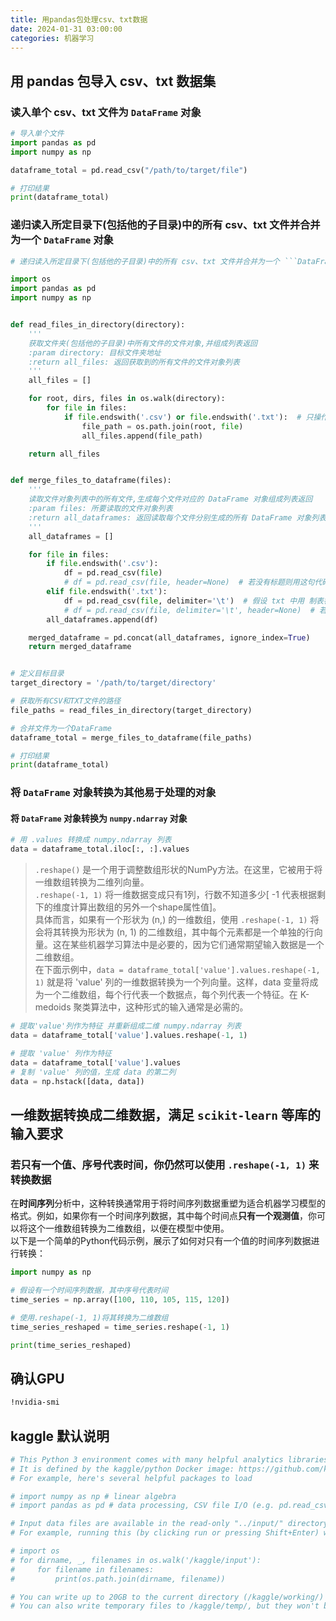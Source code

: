 ```yaml
---
title: 用pandas包处理csv、txt数据
date: 2024-01-31 03:00:00
categories: 机器学习
---
```


## 用 pandas 包导入 csv、txt 数据集

### 读入单个 csv、txt 文件为 ```DataFrame``` 对象

```python
# 导入单个文件
import pandas as pd
import numpy as np

dataframe_total = pd.read_csv("/path/to/target/file")

# 打印结果
print(dataframe_total)
```

### 递归读入所定目录下(包括他的子目录)中的所有 csv、txt 文件并合并为一个 ```DataFrame``` 对象

```python
# 递归读入所定目录下(包括他的子目录)中的所有 csv、txt 文件并合并为一个 ```DataFrame``` 对象

import os
import pandas as pd
import numpy as np


def read_files_in_directory(directory):
    '''
    获取文件夹(包括他的子目录)中所有文件的文件对象,并组成列表返回
    :param directory: 目标文件夹地址
    :return all_files: 返回获取到的所有文件的文件对象列表
    '''
    all_files = []

    for root, dirs, files in os.walk(directory):
        for file in files:
            if file.endswith('.csv') or file.endswith('.txt'):  # 只操作 csv、txt 文件，修改相应后缀就可以操作不同的文件
                file_path = os.path.join(root, file)
                all_files.append(file_path)

    return all_files


def merge_files_to_dataframe(files):
    '''
    读取文件对象列表中的所有文件,生成每个文件对应的 DataFrame 对象组成列表返回
    :param files: 所要读取的文件对象列表
    :return all_dataframes: 返回读取每个文件分别生成的所有 DataFrame 对象列表
    '''
    all_dataframes = []

    for file in files:
        if file.endswith('.csv'):
            df = pd.read_csv(file)
            # df = pd.read_csv(file, header=None)  # 若没有标题则用这句代码, 不带标题
        elif file.endswith('.txt'):
            df = pd.read_csv(file, delimiter='\t')  # 假设 txt 中用 制表符 分隔数据
            # df = pd.read_csv(file, delimiter='\t', header=None)  # 若没有标题则用这句代码, 不带标题
        all_dataframes.append(df)

    merged_dataframe = pd.concat(all_dataframes, ignore_index=True)
    return merged_dataframe


# 定义目标目录
target_directory = '/path/to/target/directory'

# 获取所有CSV和TXT文件的路径
file_paths = read_files_in_directory(target_directory)

# 合并文件为一个DataFrame
dataframe_total = merge_files_to_dataframe(file_paths)

# 打印结果
print(dataframe_total)
```

### 将 ```DataFrame``` 对象转换为其他易于处理的对象

#### 将 ```DataFrame``` 对象转换为 ```numpy.ndarray``` 对象

```python
# 用 .values 转换成 numpy.ndarray 列表
data = dataframe_total.iloc[:, :].values
```

> ```.reshape()``` 是一个用于调整数组形状的NumPy方法。在这里，它被用于将一维数组转换为二维列向量。  
> ```.reshape(-1, 1)``` 将⼀维数据变成只有1列，⾏数不知道多少[ -1 代表根据剩下的维度计算出数组的另外⼀个shape属性值]。  
> 具体而言，如果有一个形状为 (n,) 的一维数组，使用 ```.reshape(-1, 1)``` 将会将其转换为形状为 (n, 1) 的二维数组，其中每个元素都是一个单独的行向量。这在某些机器学习算法中是必要的，因为它们通常期望输入数据是一个二维数组。  
> 在下面示例中，```data = dataframe_total['value'].values.reshape(-1, 1)``` 就是将 'value' 列的一维数据转换为一个列向量。这样，data 变量将成为一个二维数组，每个行代表一个数据点，每个列代表一个特征。在 K-medoids 聚类算法中，这种形式的输入通常是必需的。

```python
# 提取'value'列作为特征 并重新组成二维 numpy.ndarray 列表
data = dataframe_total['value'].values.reshape(-1, 1)
```

```python
# 提取 'value' 列作为特征
data = dataframe_total['value'].values
# 复制 'value' 列的值，生成 data 的第二列
data = np.hstack([data, data])
```

## 一维数据转换成二维数据，满足 ```scikit-learn``` 等库的输入要求

### 若只有一个值、序号代表时间，你仍然可以使用 ```.reshape(-1, 1)``` 来转换数据

在**时间序列**分析中，这种转换通常用于将时间序列数据重塑为适合机器学习模型的格式。例如，如果你有一个时间序列数据，其中每个时间点**只有一个观测值**，你可以将这个一维数组转换为二维数组，以便在模型中使用。  
以下是一个简单的Python代码示例，展示了如何对只有一个值的时间序列数据进行转换：

```python
import numpy as np

# 假设有一个时间序列数据，其中序号代表时间
time_series = np.array([100, 110, 105, 115, 120])

# 使用.reshape(-1, 1)将其转换为二维数组
time_series_reshaped = time_series.reshape(-1, 1)

print(time_series_reshaped)
```

## 确认GPU

```bash
!nvidia-smi
```

## kaggle 默认说明

```python
# This Python 3 environment comes with many helpful analytics libraries installed
# It is defined by the kaggle/python Docker image: https://github.com/kaggle/docker-python
# For example, here's several helpful packages to load

# import numpy as np # linear algebra
# import pandas as pd # data processing, CSV file I/O (e.g. pd.read_csv)

# Input data files are available in the read-only "../input/" directory
# For example, running this (by clicking run or pressing Shift+Enter) will list all files under the input directory

# import os
# for dirname, _, filenames in os.walk('/kaggle/input'):
#     for filename in filenames:
#         print(os.path.join(dirname, filename))

# You can write up to 20GB to the current directory (/kaggle/working/) that gets preserved as output when you create a version using "Save & Run All" 
# You can also write temporary files to /kaggle/temp/, but they won't be saved outside of the current session
```

